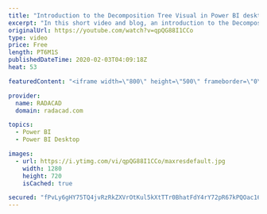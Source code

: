 ```yaml
---
title: "Introduction to the Decomposition Tree Visual in Power BI desktop"
excerpt: "In this short video and blog, an introduction to the Decomposition tree has been provided"
originalUrl: https://youtube.com/watch?v=qpQG88I1CCo
type: video
price: Free
length: PT6M1S
publishedDateTime: 2020-02-03T04:09:18Z
heat: 53

featuredContent: "<iframe width=\"800\" height=\"500\" frameborder=\"0\" src=\"https://www.youtube.com/embed/qpQG88I1CCo\" allow=\"accelerometer; autoplay; encrypted-media; gyroscope; picture-in-picture\" allowfullscreen></iframe>"

provider:
  name: RADACAD
  domain: radacad.com

topics:
  - Power BI
  - Power BI Desktop

images:
  - url: https://i.ytimg.com/vi/qpQG88I1CCo/maxresdefault.jpg
    width: 1280
    height: 720
    isCached: true

secured: "fPvLy6gHY75TQ4jvRzRkZXVrOtKul5kXtTTr0BhatFdY4rY72pR67kPQOac16NfFtXPABtCnUuqRuxDd5xvckxkq+FsoVJIHM4i8jD8D2SZt7JNUlxIyz5xAmKORUqADilCLXXVYSgUVg1E8odMMeTski4tiCzoB6C3woWWu3VhoSBH5FeMXr0xSakA6XQOkXWnD4/dINY5Xb48VkjL0Y3HUKM0FI+77YdU77XC0AU/igOXg0Sto2iLyRO+Oo7I5ixF2ZAJxrJADmLi+il+dlZQN/v+B8AaYG5LJL7TrGOryEUWAK/g8Za+/vB8+l9JBIMnEb2ERxvHqF5ZQ0bA+26fsd6lU9v5qu5EL3huK7qjoBsNRF2V79Wu/tusYAOn4LSkXBlT3O6qbuNfRBLPi0QS7HOLgcuUIDFTsGyRfpjM=;TnFZPfctnw7VsNAVqmG6ag=="
---
```


